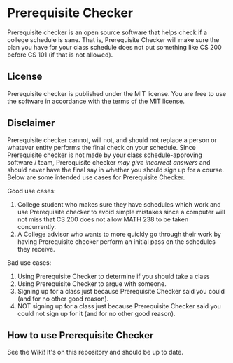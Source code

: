 # Prerequisite Checker

Prerequisite checker is an open source software that helps check if a college
schedule is sane. That is, Prerequisite Checker will make sure the plan you
have for your class schedule does not put something like CS 200 before CS 101
(if that is not allowed).

## License

Prerequisite checker is published under the MIT license. You are free to use
the software in accordance with the terms of the MIT license.

## Disclaimer

Prerequisite checker cannot, will not, and should not replace a person or 
whatever entity performs the final check on your schedule. Since Prerequisite
checker is not made by your class schedule-approving software / team, 
Prerequisite checker *may give incorrect answers* and should never have the
final say in whether you should sign up for a course. Below are some intended
use cases for Prerequisite Checker. 

Good use cases:

1. College student who makes sure they have schedules which work and use
Prerequisite checker to avoid simple mistakes since a computer will not miss
that CS 200 does not allow MATH 238 to be taken concurrently.
2. A College advisor who wants to more quickly go through their work by having
Prerequisite checker perform an initial pass on the schedules they receive.

Bad use cases:

1. Using Prerequisite Checker to determine if you should take a class
2. Using Prerequisite Checker to argue with someone.
3. Signing up for a class just because Prerequisite Checker said you could 
(and for no other good reason).
4. NOT signing up for a class just because Prerequisite Checker said you
could not sign up for it (and for no other good reason).

## How to use Prerequisite Checker

See the Wiki! It's on this repository and should be up to date.
